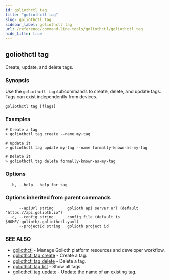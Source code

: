 ```yaml
---
id: goliothctl_tag
title: "goliothctl tag"
slug: goliothctl_tag
sidebar_label: goliothctl tag
url: /reference/command-line-tools/goliothctl/goliothctl_tag
hide_title: true
---
```

## goliothctl tag

Create, update, and delete tags.

### Synopsis

Use the `goliothctl tag` subcommands to create, delete, and update tags. Tags can exist independently from devices.

```
goliothctl tag [flags]
```

### Examples

```
# Create a tag
> goliothctl tag create --name my-tag

# Update it
> goliothctl tag update my-tag --name formally-known-as-my-tag

# Delete it
> goliothctl tag delete formally-known-as-my-tag
```

### Options

```
  -h, --help   help for tag
```

### Options inherited from parent commands

```
      --apiUrl string      golioth api server url (default "https://api.golioth.io")
  -c, --config string      config file (default is $HOME/.golioth/.goliothctl.yaml)
      --projectId string   golioth project id
```

### SEE ALSO

* [goliothctl](/reference/command-line-tools/goliothctl)	 - Manage Golioth platform resources and developer workflow.
* [goliothctl tag create](/reference/command-line-tools/goliothctl/goliothctl_tag_create)	 - Create a tag.
* [goliothctl tag delete](/reference/command-line-tools/goliothctl/goliothctl_delete)	 - Delete a tag.
* [goliothctl tag list](/reference/command-line-tools/goliothctl/goliothctl_tag_list)	 - Show all tags.
* [goliothctl tag update](/docs/reference/goliothctl/goliothctl_tag_update/)	 - Update the name of an existing tag.

